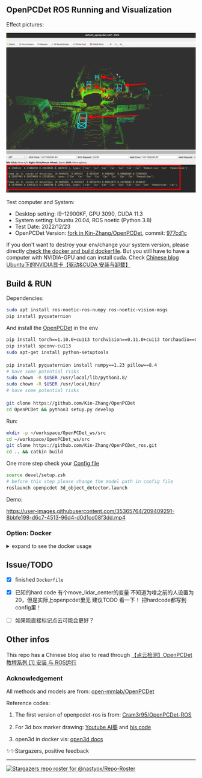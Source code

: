 OpenPCDet ROS Running and Visualization
---

Effect pictures:


![](assets/example.png)


Test computer and System:

- Desktop setting: i9-12900KF, GPU 3090, CUDA 11.3
- System setting: Ubuntu 20.04, ROS noetic (Python 3.8)
- Test Date: 2022/12/23
- OpenPCDet Version: [fork in Kin-Zhang/OpenPCDet](https://github.com/Kin-Zhang/OpenPCDet), commit: [977cd1c](https://github.com/Kin-Zhang/OpenPCDet/commit/977cd1c19df2a357765f9f013b9c9fd46d907f88)

If you don't want to destroy your env/change your system version, please directly <a href="#Docker">check the docker and build dockerfile</a>. But you still have to have a computer with NVIDIA-GPU and can install cuda. Check [Chinese blog Ubuntu下的NVIDIA显卡【驱动&CUDA 安装与卸载】](https://www.cnblogs.com/kin-zhang/p/17007246.html) 

## Build & RUN

Dependencies:

```bash
sudo apt install ros-noetic-ros-numpy ros-noetic-vision-msgs
pip install pyquaternion
```

And install the [OpenPCDet](https://github.com/open-mmlab/OpenPCDet) in the env
```bash
pip install torch==1.10.0+cu113 torchvision==0.11.0+cu113 torchaudio==0.10.0 -f https://download.pytorch.org/whl/torch_stable.html
pip install spconv-cu113
sudo apt-get install python-setuptools

pip install pyquaternion install numpy==1.23 pillow==8.4
# have some potential risks
sudo chown -R $USER /usr/local/lib/python3.8/
sudo chown -R $USER /usr/local/bin/
# have some potential risks

git clone https://github.com/Kin-Zhang/OpenPCDet
cd OpenPCDet && python3 setup.py develop
```

Run:
```bash
mkdir -p ~/workspace/OpenPCDet_ws/src
cd ~/workspace/OpenPCDet_ws/src
git clone https://github.com/Kin-Zhang/OpenPCDet_ros.git
cd .. && catkin build
```

One more step check your [Config file](launch/config.yaml)

```bash
source devel/setup.zsh
# before this step please change the model path in config file
roslaunch openpcdet 3d_object_detector.launch
```


Demo:

https://user-images.githubusercontent.com/35365764/209409291-8bbfe198-d6c7-4513-96d4-d0d1cc08f3dd.mp4

### Option: Docker<a id="Docker"> </a>

<details>
  <summary>expand to see the docker usage</summary>
Dependencies, install docker and nvidia-container-toolkit, see [some issues](https://github.com/NVIDIA/nvidia-docker/issues/1238)

```bash
distribution=$(. /etc/os-release;echo $ID$VERSION_ID)
curl -s -L https://nvidia.github.io/nvidia-docker/gpgkey | sudo apt-key add -
curl -s -L https://nvidia.github.io/nvidia-docker/$distribution/nvidia-docker.list | sudo tee /etc/apt/sources.list.d/nvidia-docker.list

sudo apt-get update && sudo apt-get install -y nvidia-container-toolkit
sudo systemctl restart docker
```

Build or pull

```bash
# choose one!
# option A: pull
docker pull zhangkin/openpcdet:ros
# option B: build by yourself
git clone https://github.com/Kin-Zhang/OpenPCDet_ros.git && cd OpenPCDet_ros
docker build -t zhangkin/openpcdet:ros .
```

run image to container

```bash
# if you want to display open3d, check the reference for more info
xhost +local:docker
docker run -it --net=host --gpus all -e DISPLAY -v /tmp/.X11-unix:/tmp/.X11-unix --name pcdet_ros zhangkin/openpcdet:ros /bin/zsh

# if not, simple one
docker run -it --net=host --gpus all --name pcdet_ros zhangkin/openpcdet:ros /bin/zsh
```

Because it need detect your setups, also you have to run the `setup.py` inside the container

```bash
cd OpenPCDet && python3 setup.py develop
# After screen print: Finished processing dependencies for pcdet==0.6.0

# Test step cp model and test pcd to container:
docker cp /home/kin/workspace/OpenPCDet/tools/pv_rcnn_8369.pth pcdet_ros:/home/kin/workspace/OpenPCDet/tools/
docker cp /home/kin/workspace/OpenPCDet/tools/000002.bin pcdet_ros:/home/kin/workspace/OpenPCDet/tools

# test demo
cd tools && python3 demo.py --cfg_file cfgs/kitti_models/pv_rcnn.yaml \
    --ckpt pv_rcnn_8369.pth \
    --data_path 000002.bin
```

NOW is ROS TIME, inside container:

```bash
cd /home/kin/workspace/OpenPCDet_ws
catkin build && source devel/setup.zsh
roslaunch openpcdet 3d_object_detector.launch
```

![](assets/docker_container.png)
</details>


## Issue/TODO

- [x] finished `Dockerfile`

- [x] 已知的hard code 有个move_lidar_center的变量 不知道为啥之前的人设置为20，但是实际上openpcdet里无 建议TODO 看一下！ 把hardcode都写到config里！
- [ ] 如果能直接标记点云可能会更好？



## Other infos

This repo has a Chinese blog also to read through [【点云检测】OpenPCDet 教程系列 [1] 安装 与 ROS运行](https://www.cnblogs.com/kin-zhang/p/17002980.html)

### Acknowledgement

All methods and models are from: [open-mmlab/OpenPCDet](https://github.com/open-mmlab/OpenPCDet)

Reference codes:

1. The first version of openpcdet-ros is from: [Cram3r95/OpenPCDet-ROS](https://github.com/Cram3r95/OpenPCDet-ROS)

2. For 3d box marker drawing: [Youtube AI葵](https://www.youtube.com/watch?v=nIiqo3ZuFCc&list=PLDV2CyUo4q-L4YlXUWDytZPz9a8cAWXST&index=11&ab_channel=AI%E8%91%B5) and [his code](https://github.com/kwea123/ROS_notes)

3. open3d in docker vis: [open3d docs](http://www.open3d.org/docs/release/docker.html)

✨✨Stargazers, positive feedback

---

[![Stargazers repo roster for @nastyox/Repo-Roster](https://reporoster.com/stars/Kin-Zhang/OpenPCDet_ros)](https://github.com/Kin-Zhang/OpenPCDet_ros/stargazers)